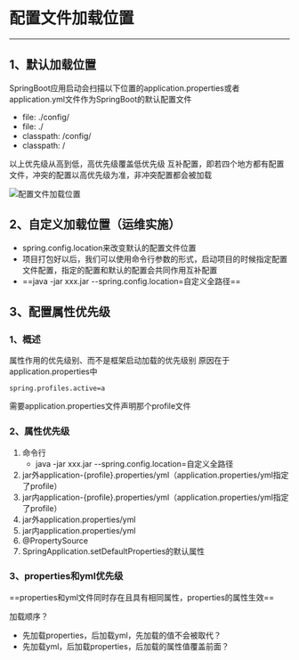 # 配置文件加载位置

---

## 1、默认加载位置

SpringBoot应用启动会扫描以下位置的application.properties或者application.yml文件作为SpringBoot的默认配置文件

+ file:      ./config/
+ file:      ./
+ classpath: /config/
+ classpath: /

以上优先级从高到低，高优先级覆盖低优先级
互补配置，即若四个地方都有配置文件，冲突的配置以高优先级为准，非冲突配置都会被加载

![配置文件加载位置](/pic/2019-08-31_214121.png "配置文件加载位置")

## 2、自定义加载位置（运维实施）

+ spring.config.location来改变默认的配置文件位置
+ 项目打包好以后，我们可以使用命令行参数的形式，启动项目的时候指定配置文件配置，指定的配置和默认的配置会共同作用互补配置
+ ==java -jar xxx.jar --spring.config.location=自定义全路径==

## 3、配置属性优先级

### 1、概述

属性作用的优先级别、而不是框架启动加载的优先级别
原因在于application.properties中

```properties
spring.profiles.active=a
```

需要application.properties文件声明那个profile文件

### 2、属性优先级

1. 命令行
    + java -jar xxx.jar --spring.config.location=自定义全路径
2. jar外application-{profile}.properties/yml（application.properties/yml指定了profile）
3. jar内application-{profile}.properties/yml（application.properties/yml指定了profile）
4. jar外application.properties/yml
5. jar内application.properties/yml
6. @PropertySource
7. SpringApplication.setDefaultProperties的默认属性

### 3、properties和yml优先级

==properties和yml文件同时存在且具有相同属性，properties的属性生效==

加载顺序？

+ 先加载properties，后加载yml，先加载的值不会被取代？
+ 先加载yml，后加载properties，后加载的属性值覆盖前面？
